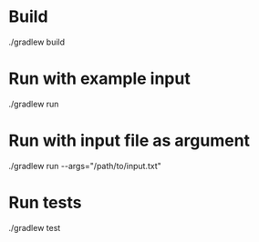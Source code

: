 # Build
./gradlew build
# Run with example input
./gradlew run
# Run with input file as argument
./gradlew run --args="/path/to/input.txt"
# Run tests
./gradlew test

